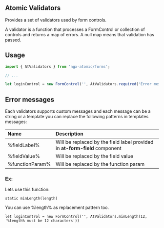 ## Atomic Validators
Provides a set of validators used by form controls.

A validator is a function that processes a FormControl or collection of controls and returns a map of errors. A null 
map means that validation has passed.

## Usage
```typescript
import { AtValidators } from 'ngx-atomic/forms';

// ...

let loginControl = new FormControl('', AtValidators.required('Error message'))
```

## Error messages

Each validators supports custom messages and each message can be a string or a template you can replace the following patterns in templates messages:

| Name            | Description |
| :-------------- | :---------- |
| %fieldLabel%    | Will be replaced by the field label provided in **at-form-field** component |
| %fieldValue%    | Will be replaced by the field value |
| %functionParam% | Will be replaced by the function param |

### Ex:

Lets use this function:

```typesctipt
static minLength(length)
```

You can use %length% as replacement pattern too.
```typesctipt
let loginControl = new FormControl('', AtValidators.minLength(12, '%length% must be 12 characters'))
```

